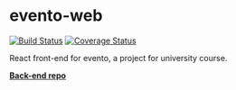 # evento-web
[![Build Status](https://travis-ci.org/JaakkoLipsanen/evento-web.svg?branch=master)](https://travis-ci.org/JaakkoLipsanen/evento-web)
[![Coverage Status](https://coveralls.io/repos/github/JaakkoLipsanen/evento/badge.svg?branch=master)](https://coveralls.io/github/JaakkoLipsanen/evento?branch=master)

React front-end for evento, a project for university course.

[**Back-end repo**](https://github.com/anttilip/evento-server)


